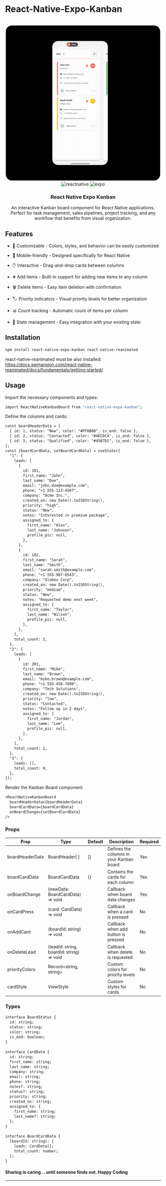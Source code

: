 # React-Native-Expo-Kanban

<div>
<div align="center">
  <br />
    <a href="https://github.com/NaveenMathramkott/react-native-expo-kanban" target="_blank">
        <img src="./demo/demo.gif" height="500" style="border-radius: 20px;" >
    </a>
  <br />

  <div>
    <img src="https://img.shields.io/badge/-React_Native-black?style=for-the-badge&logoColor=white&logo=react&color=000000" alt="reactnative" />
    <img src="https://img.shields.io/badge/-Expo-black?style=for-the-badge&logoColor=white&logo=expo&color=000020" alt="expo" />
     </div>
  </div>

<h3 align="center">React Native Expo Kanban</h3>

   <div align="center">
An interactive Kanban board component for React Native applications. Perfect for task management, sales pipelines, project tracking, and any workflow that benefits from visual organization.
    
</div>

## Features

- 🎨 Customizable - Colors, styles, and behavior can be easily customized

- 📱 Mobile-friendly - Designed specifically for React Native

- ✋ Interactive - Drag-and-drop cards between columns

- ➕ Add items - Built-in support for adding new items to any column

- 🗑️ Delete items - Easy item deletion with confirmation

- 🏷️ Priority indicators - Visual priority levels for better organization

- 📊 Count tracking - Automatic count of items per column

- 🔄 State management - Easy integration with your existing state

## Installation

```bash
npm install react-native-expo-kanban react-native-reanimated
```

react-native-reanimated must be also installed: https://docs.swmansion.com/react-native-reanimated/docs/fundamentals/getting-started/

## Usage

Import the necessary components and types:

```bash
import ReactNativeKanbanBoard from "react-native-expo-kanban";
```

Define the columns and cards:

```tsx
const boardHeaderData = [
  { id: 1, status: "New", color: "#FF6B6B", is_end: false },
  { id: 2, status: "Contacted", color: "#4ECDC4", is_end: false },
  { id: 3, status: "Qualified", color: "#45B7D1", is_end: false },
];
const [boardCardData, setBoardCardData] = useState({
  "1": {
    leads: [
      {
        id: 101,
        first_name: "John",
        last_name: "Doe",
        email: "john.doe@example.com",
        phone: "+1 555-123-4567",
        company: "Acme Inc.",
        created_on: new Date().toISOString(),
        priority: "high",
        status: "New",
        notes: "Interested in premium package",
        assigned_to: {
          first_name: "Alex",
          last_name: "Johnson",
          profile_pic: null,
        },
      },
      {
        id: 102,
        first_name: "Sarah",
        last_name: "Smith",
        email: "sarah.smith@example.com",
        phone: "+1 555-987-6543",
        company: "Globex Corp",
        created_on: new Date().toISOString(),
        priority: "medium",
        status: "New",
        notes: "Requested demo next week",
        assigned_to: {
          first_name: "Taylor",
          last_name: "Wilson",
          profile_pic: null,
        },
      },
    ],
    total_count: 2,
  },
  "2": {
    leads: [
      {
        id: 201,
        first_name: "Mike",
        last_name: "Brown",
        email: "mike.brown@example.com",
        phone: "+1 555-456-7890",
        company: "Tech Solutions",
        created_on: new Date().toISOString(),
        priority: "low",
        status: "Contacted",
        notes: "Follow up in 2 days",
        assigned_to: {
          first_name: "Jordan",
          last_name: "Lee",
          profile_pic: null,
        },
      },
    ],
    total_count: 1,
  },
  "3": {
    leads: [],
    total_count: 0,
  },
});
```

Render the Kanban Board component:

```tsx
<ReactNativeKanbanBoard
  boardHeaderData={boardHeaderData}
  boardCardData={boardCardData}
  onBoardChange={setBoardCardData}
/>
```

### Props

| Prop            | Type                                      | Default | Description                              | Required |
| --------------- | ----------------------------------------- | ------- | ---------------------------------------- | -------- |
| boardHeaderData | BoardHeader[ ]                            | []      | Defines the columns in your Kanban board | Yes      |
| boardCardData   | BoardCardData                             | {}      | Contains the cards for each column       | Yes      |
| onBoardChange   | (newData: BoardCardData) => void          |         | Callback when board data changes         | Yes      |
| onCardPress     | (card: CardData) => void                  |         | Callback when a card is pressed          | No       |
| onAddCard       | (boardId: string) => void                 |         | Callback when add button is pressed      | No       |
| onDeleteLead    | (leadId: string, boardId: string) => void |         | Callback when delete is requested        | No       |
| priorityColors  | Record<string, string>                    |         | Custom colors for priority levels        | No       |
| cardStyle       | ViewStyle                                 |         | Custom styles for cards                  | No       |

### Types

```tsx
interface BoardStatus {
  id: string;
  status: string;
  color: string;
  is_end: boolean;
}

interface CardData {
  id: string;
  first_name: string;
  last_name: string;
  company: string;
  email: string;
  phone: string;
  notes?: string;
  status?: string;
  priority: string;
  created_on: string;
  assigned_to: {
    first_name: string;
    last_name?: string;
  };
}

interface BoardCardData {
  [boardId: string]: {
    leads: CardData[];
    total_count: number;
  };
}
```

#### Sharing is caring... until someone finds out. Happy Coding

---
